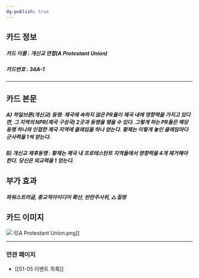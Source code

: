 ```yaml
---
dg-publish: true
---
```

## 카드 정보
##### 카드 이름 : 개신교 연합(A Protestant Union)
##### 카드번호  : 34A-1
---
## 카드 본문
##### A) 하일브론(개신교) 동맹: 제국에 속하지 않은 PR들이 제국 내에 영향력을 가지고 있다면, 그 지역의 NPR(제국 구성국) 2곳과 동맹을 맺을 수 있다. 그렇게 하는 PR들은 해당 동맹 하나와 인접한 제국 지역에 클레임을 하나 얻는다. 황제는 이렇게 놓인 클레임마다 군사력을 1씩 얻는다.

##### B) 개신교 제후동맹 : 황제는 제국 내 프로테스탄트 지역들에서 영향력을 4개 제거해야 한다. 당신은 외교력을 1 얻는다.

## 부가 효과
##### 파워스트러글, 종교적아이디어 확산, 반란주사위, △질병

## 카드 이미지
<img src="\Assets\A Protestant Unionpng"/>
![[A Protestant Union.png]]

--- 
### 연관 페이지
- [[S1-05 이벤트 목록]]
